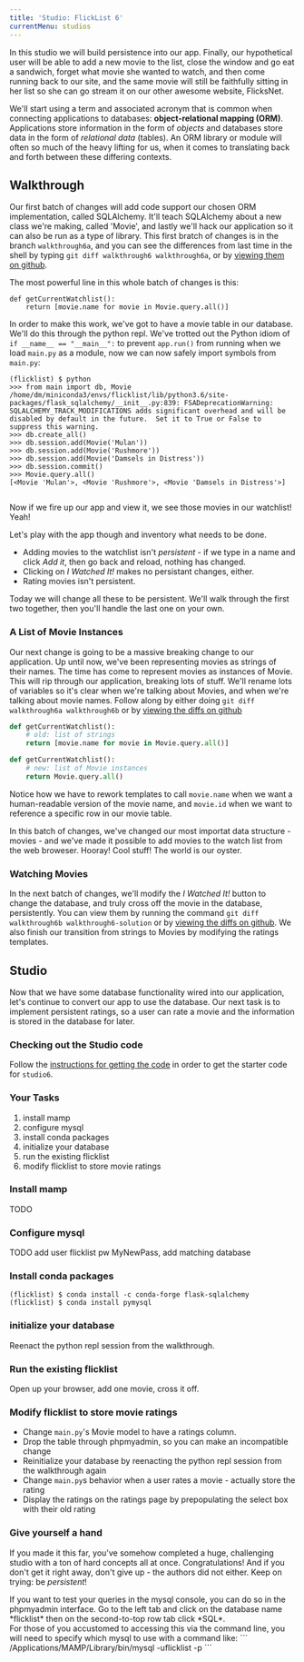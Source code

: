```yaml
---
title: 'Studio: FlickList 6'
currentMenu: studios
---
```


In this studio we will build persistence into our app. Finally, our hypothetical user will be able to add a new movie to the list, close the window and go eat a sandwich, forget what movie she wanted to watch, and then come running back to our site, and the same movie will still be faithfully sitting in her list so she can go stream it on our other awesome website, FlicksNet.

We'll start using a term and associated acronym that is common when connecting applications to databases: **object-relational mapping (ORM)**. Applications store information in the form of *objects* and databases store data in the form of *relational data* (tables). An ORM library or module will often so much of the heavy lifting for us, when it comes to translating back and forth between these differing contexts.

## Walkthrough

Our first batch of changes will add code support our chosen ORM implementation, called SQLAlchemy. It'll teach SQLAlchemy about a new class we're making, called 'Movie', and lastly we'll hack our application so it can also be run as a type of library. This first bratch of changes is in the branch `walkthrough6a`, and you can see the differences from last time in the shell by typing `git diff walkthrough6 walkthrough6a`, or by [viewing them on github](https://github.com/LaunchCodeEducation/flicklist-flask/compare/walkthrough6...walkthrough6a).

The most powerful line in this whole batch of changes is this:
```
def getCurrentWatchlist():
    return [movie.name for movie in Movie.query.all()]

```
In order to make this work, we've got to have a movie table in our database. We'll do this through the python repl. We've trotted out the Python idiom of `if __name__ == "__main__":` to prevent `app.run()` from running when we load `main.py` as a module, now we can now safely import symbols from `main.py`:
```nohighlight
(flicklist) $ python
>>> from main import db, Movie
/home/dm/miniconda3/envs/flicklist/lib/python3.6/site-packages/flask_sqlalchemy/__init__.py:839: FSADeprecationWarning: SQLALCHEMY_TRACK_MODIFICATIONS adds significant overhead and will be disabled by default in the future.  Set it to True or False to suppress this warning.
>>> db.create_all()
>>> db.session.add(Movie('Mulan'))
>>> db.session.add(Movie('Rushmore'))
>>> db.session.add(Movie('Damsels in Distress'))
>>> db.session.commit()
>>> Movie.query.all()
[<Movie 'Mulan'>, <Movie 'Rushmore'>, <Movie 'Damsels in Distress'>]
 		 
```

Now if we fire up our app and view it, we see those movies in our watchlist! Yeah!

Let's play with the app though and inventory what needs to be done. 

- Adding movies to the watchlist isn't *persistent* - if we type in a name and click *Add it*, then go back and reload, nothing has changed.
- Clicking on *I Watched It!* makes no persistant changes, either.
- Rating movies isn't persistent. 

Today we will change all these to be persistent. We'll walk through the first two together, then you'll handle the last one on your own.

### A List of Movie Instances

Our next change is going to be a massive breaking change to our application. Up until now, we've been representing movies as strings of their names. The time has come to represent movies as instances of Movie. This will rip through our application, breaking lots of stuff. We'll rename lots of variables so it's clear when we're talking about Movies, and when we're talking about movie names. Follow along by either doing `git diff walkthrough6a walkthrough6b` or by [viewing the diffs on github](https://github.com/LaunchCodeEducation/flicklist-flask/compare/walkthrough6a...walkthrough6b)

```python
def getCurrentWatchlist():
    # old: list of strings
    return [movie.name for movie in Movie.query.all()]

def getCurrentWatchlist():
    # new: list of Movie instances
    return Movie.query.all()
```

Notice how we have to rework templates to call `movie.name` when we want a human-readable version of the movie name, and `movie.id` when we want to reference a specific row in our movie table.

In this batch of changes, we've changed our most importat data structure - movies - and we've made it possible to add movies to the watch list from the web broweser. Hooray! Cool stuff! The world is our oyster. 

### Watching Movies

In the next batch of changes, we'll modify the *I Watched It!* button to change the database, and truly cross off the movie in the database, persistently. You can view them by running the command `git diff walkthrough6b walkthrough6-solution` or by [viewing the diffs on github](https://github.com/LaunchCodeEducation/flicklist-flask/compare/walkthrough6b...walkthrough6-solution). We also finish our transition from strings to Movies by modifying the ratings templates.


## Studio

Now that we have some database functionality wired into our application, let's continue to convert our app to use the database. Our next task is to implement persistent ratings, so a user can rate a movie and the information is stored in the database for later.

### Checking out the Studio code

Follow the [instructions for getting the code][get-the-code] in order to get the starter code for `studio6`.

### Your Tasks

1. install mamp 
2. configure mysql
3. install conda packages
8. initialize your database
4. run the existing flicklist
5. modify flicklist to store movie ratings

### Install mamp

TODO

### Configure mysql

TODO add user flicklist pw MyNewPass, add matching database

### Install conda packages

```nohighlight
(flicklist) $ conda install -c conda-forge flask-sqlalchemy
(flicklist) $ conda install pymysql
```

### initialize your database

Reenact the python repl session from the walkthrough.

### Run the existing flicklist

Open up your browser, add one movie, cross it off. 

### Modify flicklist to store movie ratings

- Change `main.py`'s Movie model to have a ratings column.
- Drop the table through phpmyadmin, so you can make an incompatible change
- Reinitialize your database by reenacting the python repl session from the walkthrough again
- Change `main.py`s behavior when a user rates a movie - actually store the rating
- Display the ratings on the ratings page by prepopulating the select box with their old rating

### Give yourself a hand

If you made it this far, you've somehow completed a huge, challenging studio with a ton of hard concepts all at once. Congratulations!  And if you don't get it right away, don't give up - the authors did not either. Keep on trying: be *persistent*!


<aside class="aside-note" markdown="1">
If you want to test your queries in the mysql console, you can do so in the phpmyadmin interface. Go to the left tab and click on the database name *flicklist* then on the second-to-top row tab click *SQL*.
<br/>
For those of you accustomed to accessing this via the command line, you will need to specify which mysql to use with a command like:
```
/Applications/MAMP/Library/bin/mysql -uflicklist -p
```
</aside>

[get-the-code]: ../getting-the-code/
